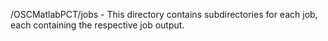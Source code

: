 /OSCMatlabPCT/jobs - This directory contains subdirectories for each job, each containing the respective job output.
